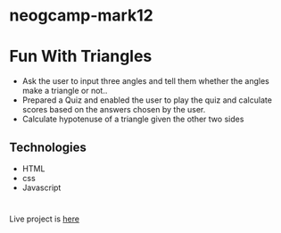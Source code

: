 <!-- @format -->

# neogcamp-mark12

# Fun With Triangles

- Ask the user to input three angles and tell them whether the angles make a triangle or not..
- Prepared a Quiz and enabled the user to play the quiz and calculate scores based on the answers chosen by the user.
- Calculate hypotenuse of a triangle given the other two sides

## Technologies

- HTML
- css
- Javascript

#

Live project is [here](neog-camp-mark12.netlify.app)
